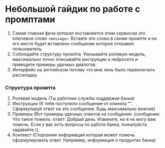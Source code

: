 # Небольшой гайдик по работе с промптами

1. Самая главная фича которая поставляется этим сервисом это ключевое слово `<message>`. Вставте это слово в своем промпте и на его месте будет вставлено сообщение которое отправил пользователь.
2. Соблюдайте структуру промпта. Указывайте ролевую модель, максимально точно описывайте инструкции к нейросети и приводите примеры удачных диалогов.
3. Интерфейс на английском потому что мне лень было переключать расскладку

### Структура промпта
1. Ролевая модель (Ты работник службы поддержки банка)
2. Инструкции (К тебе поступило сообщение от клиента "<message>". Сформулируй ответ на это сообщение. Будь максимально вежлив)
3. Примеры (Вот примеры удачных ответов на сообщения: (сообщение: Что такое помело. ответ: Добрый день. Извините, но я не могу вам помочь. Если у вас есть вопросы по работе банка, пожалуйста задавайте.))
4. Контекст (Сторонняя информация которая может помочь сформулировать ответ. Например, информация о продуктах банка)
